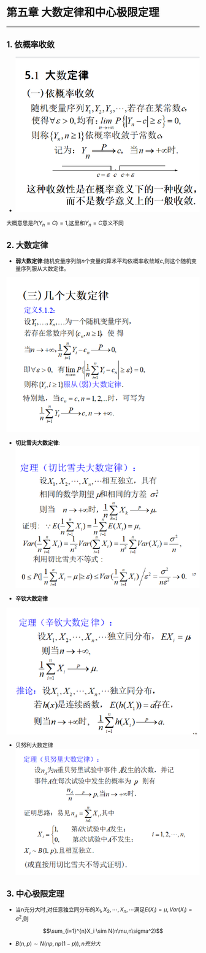 # 第五章 大数定律和中心极限定理

----

## 1. 依概率收敛

- ![image-20230213150650885](https://raw.githubusercontent.com/Tianjiangyigeyi/img/master/202302131506934.png)

大概意思是$P(Y_n=C)=1$,这里和$Y_n=C$意义不同

## 2. 大数定律

- **弱大数定律**:随机变量序列前$n$个变量的算术平均依概率收敛域$c$,则这个随机变量序列服从大数定律。

![image-20230213152734185](https://raw.githubusercontent.com/Tianjiangyigeyi/img/master/202302131527224.png)

- **切比雪夫大数定律**:![image-20230213152802073](https://raw.githubusercontent.com/Tianjiangyigeyi/img/master/202302131528102.png)

- **辛钦大数定律**

![image-20230213153553322](https://raw.githubusercontent.com/Tianjiangyigeyi/img/master/202302131535351.png)

- 贝努利大数定律![image-20230213155340921](https://raw.githubusercontent.com/Tianjiangyigeyi/img/master/202302131553952.png)

## 3. 中心极限定理

- 当n充分大时,对任意独立同分布的$X_1,X_2,\cdots ,X_n,\cdots$满足$E(X_i)=\mu,Var(X_i)=\sigma^2$,则

$$\sum_{i=1}^{n}X_i \sim N(n\mu,n\sigma^2)$$

- $B(n,p)\sim N(np,np(1-p)),n充分大$
